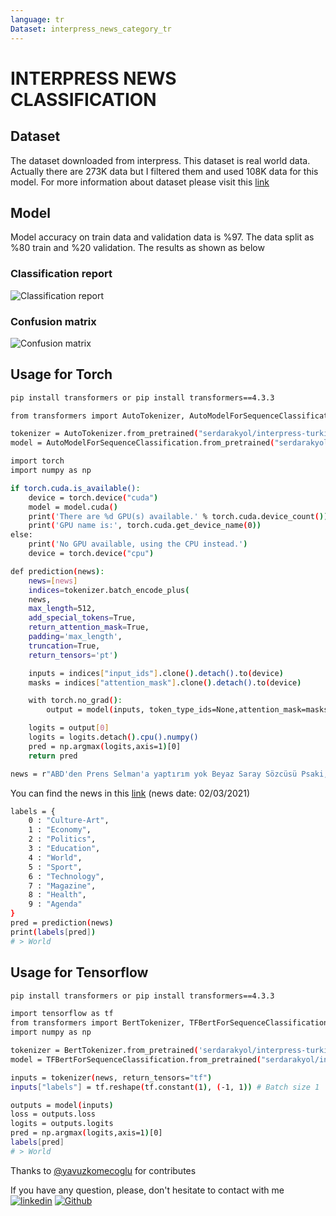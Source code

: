 ```yaml
---
language: tr
Dataset: interpress_news_category_tr
---
```

# INTERPRESS NEWS CLASSIFICATION
## Dataset
The dataset downloaded from interpress. This dataset is real world data. Actually there are 273K data but I filtered them and used 108K data for this model. For more information about dataset please visit this [link](https://huggingface.co/datasets/interpress_news_category_tr_lite)

## Model
Model accuracy on train data and validation data is %97. The data split as %80 train and %20 validation. The results as shown as below

### Classification report
![Classification report](classification_report.png)

### Confusion matrix
![Confusion matrix](confusion_matrix.png)

## Usage for Torch
```sh
pip install transformers or pip install transformers==4.3.3
```
```sh
from transformers import AutoTokenizer, AutoModelForSequenceClassification

tokenizer = AutoTokenizer.from_pretrained("serdarakyol/interpress-turkish-news-classification")
model = AutoModelForSequenceClassification.from_pretrained("serdarakyol/interpress-turkish-news-classification")
```

```sh
import torch
import numpy as np

if torch.cuda.is_available():    
    device = torch.device("cuda")
    model = model.cuda()
    print('There are %d GPU(s) available.' % torch.cuda.device_count())
    print('GPU name is:', torch.cuda.get_device_name(0))
else:
    print('No GPU available, using the CPU instead.')
    device = torch.device("cpu")
```
```sh
def prediction(news):
    news=[news]
    indices=tokenizer.batch_encode_plus(
    news,
    max_length=512,
    add_special_tokens=True,
    return_attention_mask=True,
    padding='max_length',
    truncation=True,
    return_tensors='pt')

    inputs = indices["input_ids"].clone().detach().to(device)
    masks = indices["attention_mask"].clone().detach().to(device)

    with torch.no_grad():
        output = model(inputs, token_type_ids=None,attention_mask=masks)

    logits = output[0]
    logits = logits.detach().cpu().numpy()
    pred = np.argmax(logits,axis=1)[0]
    return pred
```
```sh
news = r"ABD'den Prens Selman'a yaptırım yok Beyaz Saray Sözcüsü Psaki, Muhammed bin Selman'a yaptırım uygulamamanın \"doğru karar\" olduğunu savundu. Psaki, \"Tarihimizde, Demokrat ve Cumhuriyetçi başkanların yönetimlerinde diplomatik ilişki içinde olduğumuz ülkelerin liderlerine yönelik yaptırım getirilmemiştir\" dedi."
```
You can find the news in this [link](https://www.ntv.com.tr/dunya/abdden-prens-selmana-yaptirim-yok,YTeWNv0-oU6Glbhnpjs1JQ) (news date: 02/03/2021)
```sh
labels = {
    0 : "Culture-Art",
    1 : "Economy",
    2 : "Politics",
    3 : "Education",
    4 : "World",
    5 : "Sport",
    6 : "Technology",
    7 : "Magazine",
    8 : "Health",
    9 : "Agenda"
}
pred = prediction(news)
print(labels[pred])
# > World
```
## Usage for Tensorflow
```sh
pip install transformers or pip install transformers==4.3.3

import tensorflow as tf
from transformers import BertTokenizer, TFBertForSequenceClassification
import numpy as np

tokenizer = BertTokenizer.from_pretrained('serdarakyol/interpress-turkish-news-classification')
model = TFBertForSequenceClassification.from_pretrained("serdarakyol/interpress-turkish-news-classification")

inputs = tokenizer(news, return_tensors="tf")
inputs["labels"] = tf.reshape(tf.constant(1), (-1, 1)) # Batch size 1

outputs = model(inputs)
loss = outputs.loss
logits = outputs.logits
pred = np.argmax(logits,axis=1)[0]
labels[pred]
# > World
```
Thanks to [@yavuzkomecoglu](https://huggingface.co/yavuzkomecoglu) for contributes

If you have any question, please, don't hesitate to contact with me
[![linkedin](https://img.shields.io/badge/LinkedIn-0077B5?style=for-the-badge&logo=linkedin&logoColor=white)](https://www.linkedin.com/in/serdarakyol55/)
[![Github](https://img.shields.io/badge/GitHub-100000?style=for-the-badge&logo=github&logoColor=white)](https://github.com/serdarakyol)